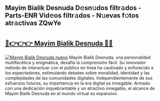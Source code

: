 ## Mayim Bialik Desnuda D𝚎sn𝚞dos filtr𝚊dos - Parts-ENR Vid𝚎os filtr𝚊dos - N𝚞evas f𝚘tos atr𝚊ctivas ZQwYe

# <h2><a href="http://mb5im1.tromn.icu/?c=Mayim+Bialik+Desnuda">🔗👉👉👉 Mayim Bialik Desnuda 🔗🔗</a></h2>

[![Mayim Bialik Desnuda nuevo](https://i.imgur.com/pEAQMta.gif)](http://mb5im1.tromn.icu/?c=Mayim+Bialik+Desnuda)
Mayim Bialik Desnuda, una personalidad multifacética y enigmática, desafía la comprensión fácil. Su innovador método de interactuar con el público en línea ha cautivado y enfurecido a los espectadores, estimulando debates sobre moralidad, identidad y las complejidades de las comunidades digitales. Independientemente de sus esfuerzos futuros, su importancia en la era digital es innegable. Armado con una dedicación inquebrantable y un atractivo innegable, el alcance de Mayim Bialik Desnuda en el mundo virtual es expansivo.
